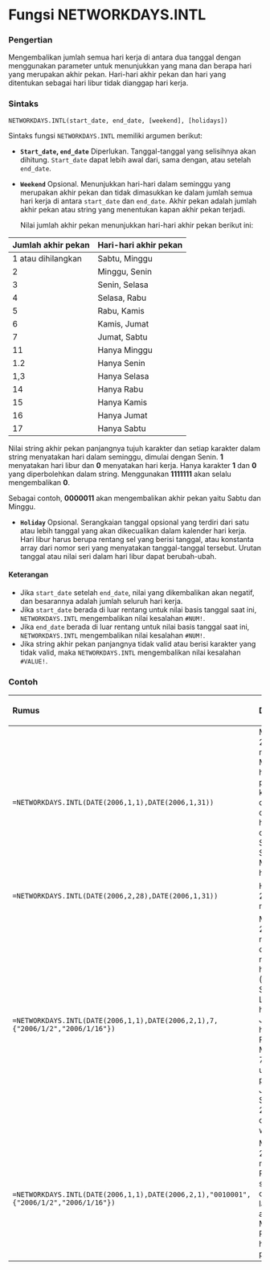 # Fungsi NETWORKDAYS.INTL

### Pengertian

Mengembalikan jumlah semua hari kerja di antara dua tanggal dengan menggunakan parameter untuk menunjukkan yang mana dan berapa hari yang merupakan akhir pekan. Hari-hari akhir pekan dan hari yang ditentukan sebagai hari libur tidak dianggap hari kerja.

### Sintaks

`NETWORKDAYS.INTL(start_date, end_date, [weekend], [holidays])`

Sintaks fungsi `NETWORKDAYS.INTL` memiliki argumen berikut:

* **`Start_date`, `end_date`**    Diperlukan. Tanggal-tanggal yang selisihnya akan dihitung. `Start_date` dapat lebih awal dari, sama dengan, atau setelah `end_date`.
* **`Weekend`**    Opsional. Menunjukkan hari-hari dalam seminggu yang merupakan akhir pekan dan tidak dimasukkan ke dalam jumlah semua hari kerja di antara `start_date` dan `end_date`. Akhir pekan adalah jumlah akhir pekan atau string yang menentukan kapan akhir pekan terjadi.

  Nilai jumlah akhir pekan menunjukkan hari-hari akhir pekan berikut ini:

| **Jumlah akhir pekan** | **Hari-hari akhir pekan** |
| :--- | :--- |
| 1 atau dihilangkan | Sabtu, Minggu |
| 2 | Minggu, Senin |
| 3 | Senin, Selasa |
| 4 | Selasa, Rabu |
| 5 | Rabu, Kamis |
| 6 | Kamis, Jumat |
| 7 | Jumat, Sabtu |
| 11 | Hanya Minggu |
| 1.2 | Hanya Senin |
| 1,3 | Hanya Selasa |
| 14 | Hanya Rabu |
| 15 | Hanya Kamis |
| 16 | Hanya Jumat |
| 17 | Hanya Sabtu |

Nilai string akhir pekan panjangnya tujuh karakter dan setiap karakter dalam string menyatakan hari dalam seminggu, dimulai dengan Senin. **1** menyatakan hari libur dan **0** menyatakan hari kerja. Hanya karakter **1** dan **0** yang diperbolehkan dalam string. Menggunakan **1111111** akan selalu mengembalikan **0**.

Sebagai contoh, **0000011** akan mengembalikan akhir pekan yaitu Sabtu dan Minggu.

* **`Holiday`**    Opsional. Serangkaian tanggal opsional yang terdiri dari satu atau lebih tanggal yang akan dikecualikan dalam kalender hari kerja. Hari libur harus berupa rentang sel yang berisi tanggal, atau konstanta array dari nomor seri yang menyatakan tanggal-tanggal tersebut. Urutan tanggal atau nilai seri dalam hari libur dapat berubah-ubah.

#### Keterangan

* Jika `start_date` setelah `end_date`, nilai yang dikembalikan akan negatif, dan besarannya adalah jumlah seluruh hari kerja.
* Jika `start_date` berada di luar rentang untuk nilai basis tanggal saat ini, `NETWORKDAYS.INTL` mengembalikan nilai kesalahan `#NUM!`.
* Jika `end_date` berada di luar rentang untuk nilai basis tanggal saat ini, `NETWORKDAYS.INTL` mengembalikan nilai kesalahan `#NUM!`.
* Jika string akhir pekan panjangnya tidak valid atau berisi karakter yang tidak valid, maka `NETWORKDAYS.INTL` mengembalikan nilai kesalahan `#VALUE!`.

### Contoh

<table>
  <thead>
    <tr>
      <th style="text-align:left"><b>Rumus</b>
      </th>
      <th style="text-align:left"><b>Deskripsi</b>
      </th>
      <th style="text-align:left">
        <p></p>
        <p><b>Hasil</b>
        </p>
      </th>
    </tr>
  </thead>
  <tbody>
    <tr>
      <td style="text-align:left"><code>=NETWORKDAYS.INTL(DATE(2006,1,1),DATE(2006,1,31))</code>
      </td>
      <td style="text-align:left">Menghasilkan 22 hari kerja mendatang. Mengurangi 9 hari akhir pekan libur
        kerja (5 Sabtu dan 4 Minggu) dari total 31 hari di antara dua tanggal.
        Secara default, Sabtu dan Minggu adalah hari libur kerja.</td>
      <td style="text-align:left">2,2</td>
    </tr>
    <tr>
      <td style="text-align:left"><code>=NETWORKDAYS.INTL(DATE(2006,2,28),DATE(2006,1,31))</code>
      </td>
      <td style="text-align:left">Hasil -21, yaitu 21 hari kerja di masa lampau.</td>
      <td style="text-align:left">-21</td>
    </tr>
    <tr>
      <td style="text-align:left"><code>=NETWORKDAYS.INTL(DATE(2006,1,1),DATE(2006,2,1),7,{&quot;2006/1/2&quot;,&quot;2006/1/16&quot;})</code>
      </td>
      <td style="text-align:left">Mengembalikan 22 hari kerja mendatang dengan mengurangi 10 hari libur
        kerja (4 Jumat, 4 Sabtu, 2 Hari Libur) dari 32 hari antara 1 Januari 2006
        hingga 1 Februari 2006. Menggunakan 7 argumen untuk akhir pekan, yaitu
        Jumat dan Sabtu. Ada juga 2 hari libur dalam periode waktu ini.</td>
      <td
      style="text-align:left">2,2</td>
    </tr>
    <tr>
      <td style="text-align:left"><code>=NETWORKDAYS.INTL(DATE(2006,1,1),DATE(2006,2,1),&quot;0010001&quot;,{&quot;2006/1/2&quot;,&quot;2006/1/16&quot;})</code>
      </td>
      <td style="text-align:left">Menghasilkan 22 hari kerja mendatang. Periode waktu sama seperti contoh
        langsung di atas, kecuali Minggu dan Rabu sebagai hari akhir pekan.</td>
      <td
      style="text-align:left">0,20</td>
    </tr>
  </tbody>
</table>